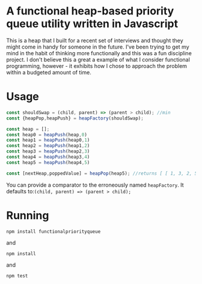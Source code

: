 # A functional heap-based priority queue utility written in Javascript

This is a heap that I built for a recent set of interviews and thought they might come in handy for someone in the future.
I've been trying to get my mind in the habit of thinking more functionally and this was a fun discipline project.
I don't believe this a great a example of what I consider functional programming, however - it exhibits how I chose to approach the problem within a budgeted amount of time.

Usage
===

```javascript
const shouldSwap = (child, parent) => (parent > child); //min
const {heapPop,heapPush} = heapFactory(shouldSwap);

const heap = [];
const heap0 = heapPush(heap,0)
const heap1 = heapPush(heap0,1)
const heap2 = heapPush(heap1,2)
const heap3 = heapPush(heap2,3)
const heap4 = heapPush(heap3,4)
const heap5 = heapPush(heap4,5)

const [nextHeap,poppedValue] = heapPop(heap5); //returns [ [ 1, 3, 2, 5, 4 ], 0 ]
```

You can provide a comparator to the erroneously named `heapFactory`. It defaults to:`(child, parent) => (parent > child);`

# Running
```
npm install functionalpriorityqueue
```
and
```
npm install
```
and
```
npm test
```
